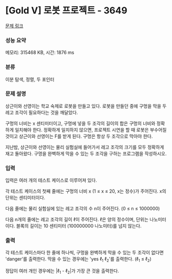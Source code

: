 # [Gold V] 로봇 프로젝트 - 3649 

[문제 링크](https://www.acmicpc.net/problem/3649) 

### 성능 요약

메모리: 315468 KB, 시간: 1876 ms

### 분류

이분 탐색, 정렬, 두 포인터

### 문제 설명

<p>상근이와 선영이는 학교 숙제로 로봇을 만들고 있다. 로봇을 만들던 중에 구멍을 막을 두 레고 조각이 필요하다는 것을 깨달았다.</p>

<p>구멍의 너비는 x 센티미터이고, 구멍에 넣을 두 조각의 길이의 합은 구멍의 너비와 정확하게 일치해야 한다. 정확하게 일치하지 않으면, 프로젝트 시연을 할 때 로봇은 부수어질 것이고 상근이와 선영이는 F를 받게 된다. 구멍은 항상 두 조각으로 막아야 한다.</p>

<p>지난밤, 상근이와 선영이는 물리 실험실에 들어가서 레고 조각의 크기를 모두 정확하게 재고 돌아왔다. 구멍을 완벽하게 막을 수 있는 두 조각을 구하는 프로그램을 작성하시오.</p>

### 입력 

 <p>입력은 여러 개의 테스트 케이스로 이루어져 있다.</p>

<p>각 테스트 케이스의 첫째 줄에는 구멍의 너비 x (1 ≤ x ≤ 20, x는 정수)가 주어진다. x의 단위는 센티미터이다.</p>

<p>다음 줄에는 물리 실험실에 있는 레고 조각의 수 n이 주어진다. (0 ≤ n ≤ 1000000)</p>

<p>다음 n개의 줄에는 레고 조각의 길이 ℓ이 주어진다. ℓ은 양의 정수이며, 단위는 나노미터이다. 블록의 길이는 10 센티미터 (100000000 나노미터)를 넘지 않는다.</p>

### 출력 

 <p>각 테스트 케이스마다 한 줄에 하나씩, 구멍을 완벽하게 막을 수 있는 두 조각이 없다면 'danger'를 출력한다. 막을 수 있는 경우에는 'yes ℓ<sub>1</sub> ℓ<sub>2</sub>'를 출력한다. (ℓ<sub>1</sub> ≤ ℓ<sub>2</sub>)</p>

<p>정답이 여러 개인 경우에는 |ℓ<sub>1</sub> - ℓ<sub>2</sub>|가 가장 큰 것을 출력한다.</p>

